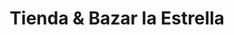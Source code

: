 ---
title: "Tienda & Bazar la Estrella"
url: /san-antonio/tienda-und-bazar-la-estrella/
shop: general
---